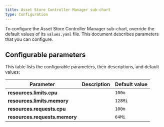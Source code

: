 ```yaml
---
title: Asset Store Controller Manager sub-chart
type: Configuration
---
```


To configure the Asset Store Controller Manager sub-chart, override the default values of its `values.yaml` file. This document describes parameters that you can configure.

## Configurable parameters

This table lists the configurable parameters, their descriptions, and default values:


| Parameter | Description | Default value |
|-----------|-------------|---------------|
| **resources.limits.cpu** |      | `100m` |
| **resources.limits.memory** |      | `128Mi` |
| **resources.requests.cpu** |      | `100m` |
| **resources.requests.memory** |      | `64Mi` |
